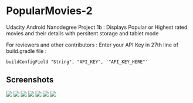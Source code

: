 # PopularMovies-2
Udacity Android Nanodegree Project 1b : Displays Popular or Highest rated movies and their details with persitent storage and tablet mode

For reviewers and other contributors :
Enter your API Key in 27th line of build.gradle file :
```
buildConfigField "String", "API_KEY", '"API_KEY_HERE"'
```

## Screenshots

![](https://scontent-lga3-1.xx.fbcdn.net/v/t1.0-9/15036562_1152920128090298_3676562243260983615_n.jpg?oh=843c4a5001d4c34ea0b290bc8bde1eec&oe=58D06702)
![](https://scontent-lga3-1.xx.fbcdn.net/v/t1.0-9/14947688_1152921404756837_2512964479583399286_n.jpg?oh=6c4befec5e49b0724bddd583cc22b419&oe=58D482D0)
![](https://scontent-lga3-1.xx.fbcdn.net/v/t1.0-9/15036357_1152920348090276_7904473227769581113_n.jpg?oh=2e3b53a06a8017238db2759e69b5b32a&oe=588800E7)
![](https://scontent-lga3-1.xx.fbcdn.net/v/t1.0-9/15036618_1152920154756962_2052912047371787948_n.jpg?oh=896cec1956378a26b083412af46e59b6&oe=58977E20)
![](https://scontent-lga3-1.xx.fbcdn.net/t31.0-8/15042167_1152920358090275_632517741725155042_o.jpg)
![](https://scontent-lga3-1.xx.fbcdn.net/t31.0-8/15000215_1152920431423601_1957518153650742921_o.jpg)
![](https://scontent-lga3-1.xx.fbcdn.net/t31.0-8/15002454_1152921398090171_7347017963543512590_o.jpg)
